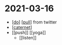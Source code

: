 # 2021-03-16

- [[do]] [[pull]] from twitter
- [[caternet]]
- [[push]] [[yoga]] 
  - [[listen]]

[//begin]: # "Autogenerated link references for markdown compatibility"
[do]: ../do "Do"
[pull]: ../pull "Pull"
[caternet]: ../caternet "caternet"
[//end]: # "Autogenerated link references"